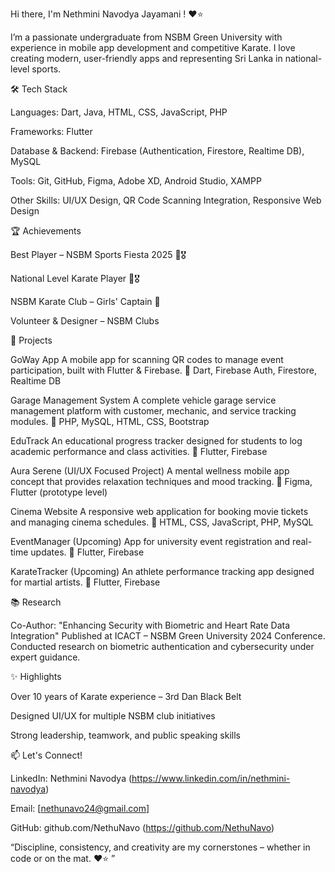 Hi there, I'm Nethmini Navodya Jayamani ! ❤⭐

I’m a passionate undergraduate from NSBM Green University with experience in mobile app development and competitive Karate. I love creating modern, user-friendly apps and representing Sri Lanka in national-level sports.

🛠 Tech Stack

Languages: Dart, Java, HTML, CSS, JavaScript, PHP

Frameworks: Flutter

Database & Backend: Firebase (Authentication, Firestore, Realtime DB), MySQL

Tools: Git, GitHub, Figma, Adobe XD, Android Studio, XAMPP

Other Skills: UI/UX Design, QR Code Scanning Integration, Responsive Web Design

🏆 Achievements

Best Player – NSBM Sports Fiesta 2025 🥋🎖

National Level Karate Player 🥋🎖

NSBM Karate Club – Girls' Captain 🥋

Volunteer & Designer – NSBM Clubs

📱 Projects

GoWay App
A mobile app for scanning QR codes to manage event participation, built with Flutter & Firebase.
🔧 Dart, Firebase Auth, Firestore, Realtime DB

Garage Management System
A complete vehicle garage service management platform with customer, mechanic, and service tracking modules.
🔧 PHP, MySQL, HTML, CSS, Bootstrap

EduTrack
An educational progress tracker designed for students to log academic performance and class activities.
🔧 Flutter, Firebase

Aura Serene (UI/UX Focused Project)
A mental wellness mobile app concept that provides relaxation techniques and mood tracking.
🔧 Figma, Flutter (prototype level)

Cinema Website
A responsive web application for booking movie tickets and managing cinema schedules.
🔧 HTML, CSS, JavaScript, PHP, MySQL

EventManager (Upcoming)
App for university event registration and real-time updates.
🔧 Flutter, Firebase

KarateTracker (Upcoming)
An athlete performance tracking app designed for martial artists.
🔧 Flutter, Firebase

📚 Research

Co-Author: "Enhancing Security with Biometric and Heart Rate Data Integration"
Published at ICACT – NSBM Green University 2024 Conference.
Conducted research on biometric authentication and cybersecurity under expert guidance.

✨ Highlights

Over 10 years of Karate experience – 3rd Dan Black Belt

Designed UI/UX for multiple NSBM club initiatives

Strong leadership, teamwork, and public speaking skills

📫 Let's Connect!

LinkedIn: Nethmini Navodya (https://www.linkedin.com/in/nethmini-navodya)

Email: [nethunavo24@gmail.com]

GitHub: github.com/NethuNavo (https://github.com/NethuNavo)


“Discipline, consistency, and creativity are my cornerstones – whether in code or on the mat. ❤⭐ ” 
